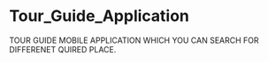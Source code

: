# Tour_Guide_Application

TOUR GUIDE MOBILE APPLICATION WHICH YOU CAN SEARCH FOR DIFFERENET QUIRED PLACE.
